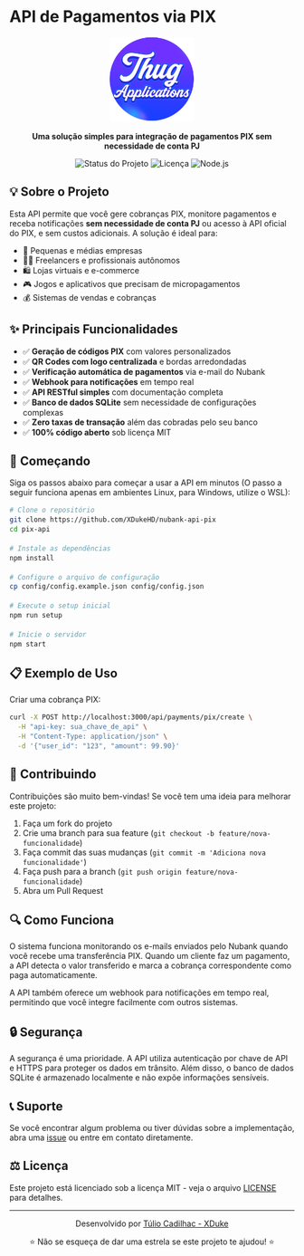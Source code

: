 # API de Pagamentos via PIX

<div align="center">
  <img src="public/logo.png" alt="Logo PIX API" width="150" />
  <p><strong>Uma solução simples para integração de pagamentos PIX sem necessidade de conta PJ</strong></p>
  <p>
    <img src="https://img.shields.io/badge/status-beta-orange" alt="Status do Projeto" />
    <img src="https://img.shields.io/badge/licença-MIT-green" alt="Licença" />
    <img src="https://img.shields.io/badge/node-%3E%3D14-blue" alt="Node.js" />
  </p>
</div>

## 💡 Sobre o Projeto

Esta API permite que você gere cobranças PIX, monitore pagamentos e receba notificações **sem necessidade de conta PJ** ou acesso à API oficial do PIX, e sem custos adicionais. A solução é ideal para:

- 🏪 Pequenas e médias empresas
- 👨‍💻 Freelancers e profissionais autônomos
- 🛍️ Lojas virtuais e e-commerce
- 🎮 Jogos e aplicativos que precisam de micropagamentos
- 💰 Sistemas de vendas e cobranças

## ✨ Principais Funcionalidades

- ✅ **Geração de códigos PIX** com valores personalizados
- ✅ **QR Codes com logo centralizada** e bordas arredondadas
- ✅ **Verificação automática de pagamentos** via e-mail do Nubank
- ✅ **Webhook para notificações** em tempo real
- ✅ **API RESTful simples** com documentação completa
- ✅ **Banco de dados SQLite** sem necessidade de configurações complexas
- ✅ **Zero taxas de transação** além das cobradas pelo seu banco
- ✅ **100% código aberto** sob licença MIT

## 🚀 Começando

Siga os passos abaixo para começar a usar a API em minutos (O passo a seguir funciona apenas em ambientes Linux, para Windows, utilize o WSL):

```bash
# Clone o repositório
git clone https://github.com/XDukeHD/nubank-api-pix
cd pix-api

# Instale as dependências
npm install

# Configure o arquivo de configuração
cp config/config.example.json config/config.json

# Execute o setup inicial
npm run setup

# Inicie o servidor
npm start
```

## 📋 Exemplo de Uso

Criar uma cobrança PIX:

```bash
curl -X POST http://localhost:3000/api/payments/pix/create \
  -H "api-key: sua_chave_de_api" \
  -H "Content-Type: application/json" \
  -d '{"user_id": "123", "amount": 99.90}'
```

## 🤝 Contribuindo

Contribuições são muito bem-vindas! Se você tem uma ideia para melhorar este projeto:

1. Faça um fork do projeto
2. Crie uma branch para sua feature (`git checkout -b feature/nova-funcionalidade`)
3. Faça commit das suas mudanças (`git commit -m 'Adiciona nova funcionalidade'`)
4. Faça push para a branch (`git push origin feature/nova-funcionalidade`)
5. Abra um Pull Request

## 🔍 Como Funciona

O sistema funciona monitorando os e-mails enviados pelo Nubank quando você recebe uma transferência PIX. Quando um cliente faz um pagamento, a API detecta o valor transferido e marca a cobrança correspondente como paga automaticamente.

A API também oferece um webhook para notificações em tempo real, permitindo que você integre facilmente com outros sistemas.

## 🔒 Segurança
A segurança é uma prioridade. A API utiliza autenticação por chave de API e HTTPS para proteger os dados em trânsito. Além disso, o banco de dados SQLite é armazenado localmente e não expõe informações sensíveis.

## 📞 Suporte

Se você encontrar algum problema ou tiver dúvidas sobre a implementação, abra uma [issue](https://github.com/XDukeHD/nubank-api-pix/issues) ou entre em contato diretamente.

## ⚖️ Licença

Este projeto está licenciado sob a licença MIT - veja o arquivo [LICENSE](LICENSE) para detalhes.

---

<div align="center">
  <p>Desenvolvido por <a href="https://github.com/XDukeHD/">Túlio Cadilhac - XDuke</a></p>
  <p>⭐ Não se esqueça de dar uma estrela se este projeto te ajudou! ⭐</p>
</div>
